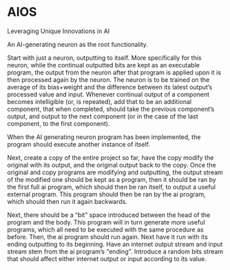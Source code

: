 # AIOS
Leveraging Unique Innovations in AI 

An AI-generating neuron as the root functionality.

Start with just a neuron, outputting to itself. More specifically for this neuron, while the continual outputted bits are kept as an executable program, the output from the neuron after that program is applied upon it is then processed again by the neuron. The neuron is to be trained on the average of its bias+weight and the difference between its latest output’s processed value and input. Whenever continual output of a component becomes intelligible (or, is repeated), add that to be an additional component, that when completed, should take the previous component’s output, and output to the next component (or in the case of the last component, to the first component).

When the AI generating neuron program has been implemented, the program should execute another instance of itself. 

Next, create a copy of the entire project so far, have the copy modify the original with its output, and the original output back to the copy.  Once the original and copy programs are modifying and outputting, the output stream of the modified one should be kept as a program, then it should be ran by the first full ai program, which should then be ran itself, to output a useful external program. This program should then be ran by the ai program, which should then run it again backwards.

Next, there should be a “bit” space introduced between the head of the program and the body. This program will in turn generate more useful programs, which all need to be executed with the same procedure as before. Then, the ai program should run again. Next have it run with its ending outputting to its beginning. Have an internet output stream and input stream stem from the ai program’s "ending". Introduce a random bits stream that should affect either internet output or input according to its value.

